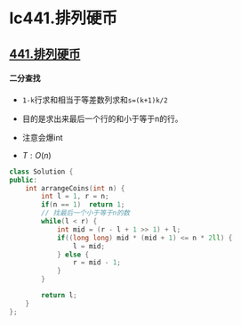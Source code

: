 # lc441.排列硬币




## [441.排列硬币](https://leetcode-cn.com/problems/arranging-coins/)

#### 二分查找

+ `1-k`行求和相当于等差数列求和`s=(k+1)k/2`
+ 目的是求出来最后一个行的和小于等于n的行。

+ 注意会爆int
+ $T:O(n)$

``` cpp
class Solution {
public:
    int arrangeCoins(int n) {
        int l = 1, r = n;
        if(n == 1)  return 1;
        // 找最后一个小于等于n的数
        while(l < r) {
            int mid = (r - l + 1 >> 1) + l;
            if((long long) mid * (mid + 1) <= n * 2ll) {
                l = mid;
            } else {
                r = mid - 1;
            }
        }

        return l;
    }
};
```




